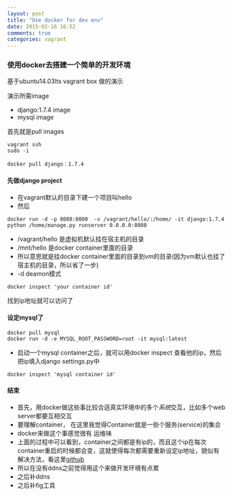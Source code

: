 ```yaml
---
layout: post
title: "Use docker for dev env"
date: 2015-02-16 16:52
comments: true
categories: vagrant
---
```


### 使用docker去搭建一个简单的开发环境

基于ubuntu14.03lts vagrant box 做的演示

演示所需image

* django:1.7.4 image
* mysql image

首先就是pull images

```
vagrant ssh
sudo -i

docker pull django：1.7.4
```

#### 先做django project

* 在vagrant默认的目录下建一个项目叫hello
* 然后

```
docker run -d -p 8080:8080  -v /vagrant/hello/:/home/ -it django:1.7.4 python /home/manage.py runserver 0.0.0.0:8080
```

* /vagrant/hello 是虚拟机默认挂在宿主机的目录
* /mnt/hello 是docker container里面的目录
* 所以意思就是挂docker container里面的目录到vm的目录(因为vm默认也挂了宿主机的目录，所以省了一步)
* -d deamon模式

```
docker inspect 'your container id'
```

找到ip地址就可以访问了


#### 设定mysql了

```
docker pull mysql
docker run -d -e MYSQL_ROOT_PASSWORD=root -it mysql:latest

```

* 启动一个mysql container之后，就可以用docker inspect 查看他的ip，然后把ip填入django settings.py中

```
docker inspect 'mysql container id'
```


#### 结束

* 首先，用docker做这些事比较合适真实环境中的多个*系统*交互，比如多个web server都要互相交互
* 要理解container， 在这里我觉得Container就是一些个服务(service)的集合
* docker来做这个事感觉很有 运维味
* 上面的过程中可以看到，container之间都是有ip的，而且这个ip在每次container重启的时候都会变，这就使得每次都需要重新设定ip地址，貌似有解决方法，看这里[github](https://github.com/ggtools/docker-tools)
* 所以在没有ddns之前觉得用这个来做开发环境有点累
* 之后补ddns
* 之后补fig工具

